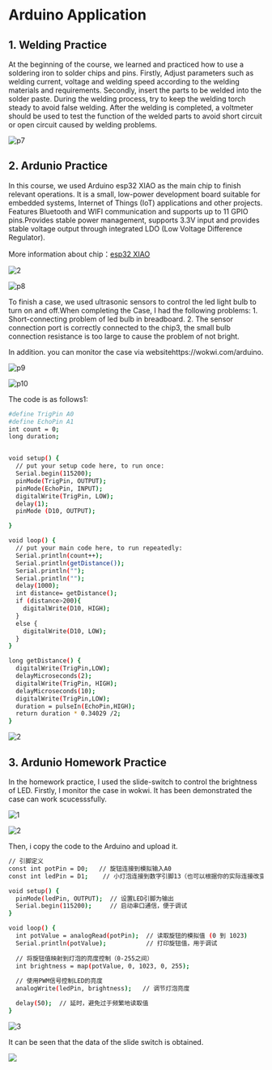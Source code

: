 # Arduino Application
## 1. Welding Practice
At the beginning of the course, we learned and practiced how to use a soldering iron to solder chips and pins. Firstly, Adjust parameters such as welding current, voltage and welding speed according to the welding materials and requirements. Secondly, insert the parts to be welded into the solder paste. During the welding process, try to keep the welding torch steady to avoid false welding. After the welding is completed, a voltmeter should be used to test the function of the welded parts to avoid short circuit or open circuit caused by welding problems.

![p7](/images/image7.jpg)

## 2. Ardunio Practice
In this course, we used Arduino esp32 XIAO as the main chip to finish relevant operations. It is a small, low-power development board suitable for embedded systems, Internet of Things (IoT) applications and other projects. Features Bluetooth and WIFI communication and supports up to 11 GPIO pins.Provides stable power management, supports 3.3V input and provides stable voltage output through integrated LDO (Low Voltage Difference Regulator).

More information about chip：[esp32 XIAO](https://www.seeedstudio.com/Seeed-XIAO-ESP32C3-p-5431.html)

![2](https://unncfab.oss-cn-hangzhou.aliyuncs.com/img/yanbing/pin_map-2.png)

![p8](/images/image8.png)

To finish a case, we used ultrasonic sensors to control the led light bulb to turn on and off.When completing the Case, I had the following problems: 1. Short-connecting problem of led bulb in breadboard. 2. The sensor connection port is correctly connected to the chip3, the small bulb connection resistance is too large to cause the problem of not bright.

In addition. you can monitor the case via websitehttps://wokwi.com/arduino.


![p9](/images/image9.jpg)

![p10](/images/image10.png)

The code is as follows1:

```bash
#define TrigPin A0
#define EchoPin A1
int count = 0;
long duration;


void setup() {
  // put your setup code here, to run once:
  Serial.begin(115200);
  pinMode(TrigPin, OUTPUT);
  pinMode(EchoPin, INPUT);
  digitalWrite(TrigPin, LOW);
  delay(1);
  pinMode (D10, OUTPUT);

}

void loop() {
  // put your main code here, to run repeatedly:
  Serial.println(count++);
  Serial.println(getDistance());
  Serial.println("");
  Serial.println("");
  delay(1000);
  int distance= getDistance();
  if (distance>200){
    digitalWrite(D10, HIGH);
  }
  else {
    digitalWrite(D10, LOW);
  }
}

long getDistance() {
  digitalWrite(TrigPin,LOW);
  delayMicroseconds(2);
  digitalWrite(TrigPin, HIGH);
  delayMicroseconds(10);
  digitalWrite(TrigPin,LOW);
  duration = pulseIn(EchoPin,HIGH);
  return duration * 0.34029 /2;
}
```

![2](https://unncfab.oss-cn-hangzhou.aliyuncs.com/img/yanbing/2a88fb415d177ae772f7064f825b2182.gif)

## 3. Ardunio Homework Practice

In the homework practice, I used the slide-switch to control the brightness of LED. Firstly, I monitor the case in wokwi. It has been demonstrated the case can work scucesssfully.

![1](https://unncfab.oss-cn-hangzhou.aliyuncs.com/img/yanbing/%E5%B1%8F%E5%B9%95%E6%88%AA%E5%9B%BE%202025-04-17%20015757.png)

![2](https://unncfab.oss-cn-hangzhou.aliyuncs.com/img/yanbing/%E5%B1%8F%E5%B9%95%E6%88%AA%E5%9B%BE%202025-04-17%20015835.png)

Then, i copy the code to the Arduino and upload it.

```bash
// 引脚定义
const int potPin = D0;   // 旋钮连接到模拟输入A0
const int ledPin = D1;    // 小灯泡连接到数字引脚13（也可以根据你的实际连接改变）

void setup() {
  pinMode(ledPin, OUTPUT);  // 设置LED引脚为输出
  Serial.begin(115200);     // 启动串口通信，便于调试
}

void loop() {
  int potValue = analogRead(potPin);  // 读取旋钮的模拟值 (0 到 1023)
  Serial.println(potValue);           // 打印旋钮值，用于调试
  
  // 将旋钮值映射到灯泡的亮度控制（0-255之间）
  int brightness = map(potValue, 0, 1023, 0, 255);
  
  // 使用PWM信号控制LED的亮度
  analogWrite(ledPin, brightness);   // 调节灯泡亮度

  delay(50);  // 延时，避免过于频繁地读取值
}
```
![3](https://unncfab.oss-cn-hangzhou.aliyuncs.com/img/yanbing/%E5%B1%8F%E5%B9%95%E6%88%AA%E5%9B%BE%202025-04-17%20020130.png)

It can be seen that the data of the slide switch is obtained.

![](https://unncfab.oss-cn-hangzhou.aliyuncs.com/img/yanbing/bac0c77acfed4bc3e457c06f79f1eb70%20(1).gif)


